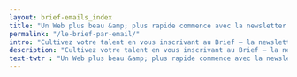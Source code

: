 ```yaml
---
layout: brief-emails_index
title: "Un Web plus beau &amp; plus rapide commence avec la newsletter du MDW"
permalink: "/le-brief-par-email/"
intro: "Cultivez votre talent en vous inscrivant au Brief – la newsletter du Magazine condensant le meilleur des interfaces, chaque semaine par email. Ne manquez rien des derniers conseils, outils, inspirations &amp; ressources créés par de talentueux designers et développeurs."
description: "Cultivez votre talent en vous inscrivant au Brief – la newsletter du Magazine condensant le meilleur des interfaces, chaque semaine par email"
text-twtr : "Un Web plus beau &amp; plus rapide commence avec la newsletter du @MagDuWebdesign"
---
```

